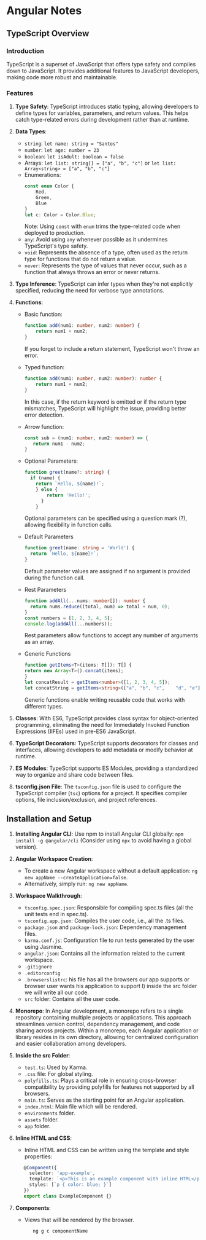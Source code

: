 # Angular Notes

## TypeScript Overview

### Introduction
TypeScript is a superset of JavaScript that offers type safety and compiles down to JavaScript. It provides additional features to JavaScript developers, making code more robust and maintainable.

### Features
1. **Type Safety**: TypeScript introduces static typing, allowing developers to define types for variables, parameters, and return values. This helps catch type-related errors during development rather than at runtime.
2. **Data Types**:
   - `string`: `let name: string = "Santos"`
   - `number`: `let age: number = 23`
   - `boolean`: `let isAdult: boolean = false`
   - Arrays: `let list: string[] = ["a", "b", "c"]` or `let list: Array<string> = ["a", "b", "c"]`
   - Enumerations: 
     ```typescript
     const enum Color {
         Red,
         Green,
         Blue
     }
     let c: Color = Color.Blue;
     ```
     Note: Using `const` with `enum` trims the type-related code when deployed to production.
   - `any`: Avoid using `any` whenever possible as it undermines TypeScript's type safety.
   - `void`: Represents the absence of a type, often used as the return type for functions that do not return a value.
   - `never`: Represents the type of values that never occur, such as a function that always throws an error or never returns.

3. **Type Inference**: TypeScript can infer types when they're not explicitly specified, reducing the need for verbose type annotations.
   
4. **Functions**:
   - Basic function:
     ```typescript
     function add(num1: number, num2: number) {
         return num1 + num2;
     }
     ```
     If you forget to include a return statement, TypeScript won't throw an error.
   - Typed function:
     ```typescript
     function add(num1: number, num2: number): number {
         return num1 + num2;
     }
     ```
     In this case, if the return keyword is omitted or if the return type mismatches, TypeScript will highlight the issue, providing better error detection.
   - Arrow function:
     ```typescript
     const sub = (num1: number, num2: number) => {
        return num1 - num2;
     }
     ```
   - Optional Parameters:
      ```typescript
      function greet(name?: string) {
        if (name) {
          return `Hello, ${name}!`;
          } else {
              return 'Hello!';
            }
          }
     ```
      Optional parameters can be specified using a question mark (?), allowing flexibility in function calls.
   
    - Default Parameters
      ```typescript
      function greet(name: string = 'World') {
        return `Hello, ${name}!`;
      }
      ```
      Default parameter values are assigned if no argument   is provided during the function call.
      
    - Rest Parameters
      ```typescript
      function addAll(...nums: number[]): number {
        return nums.reduce((total, num) => total + num, 0);
      }
      const numbers = [1, 2, 3, 4, 5];
      console.log(addAll(...numbers)); 
      ```
       Rest parameters allow functions to accept any number of arguments as an array.
    -  Generic Functions
        ```typescript
        function getItems<T>(items: T[]): T[] {
        return new Array<T>().concat(items);
        }
        let concatResult = getItems<number>([1, 2, 3, 4, 5]);
        let concatString = getItems<string>(["a", "b", "c",    "d", "e"]);
        ```
          Generic functions enable writing reusable code that works with different types.
5. **Classes**: With ES6, TypeScript provides class syntax for object-oriented programming, eliminating the need for Immediately Invoked Function Expressions (IIFEs) used in pre-ES6 JavaScript.

6. **TypeScript Decorators**: TypeScript supports decorators for classes and interfaces, allowing developers to add metadata or modify behavior at runtime.

7. **ES Modules**: TypeScript supports ES Modules, providing a standardized way to organize and share code between files.

8. **tsconfig.json File**: The `tsconfig.json` file is used to configure the TypeScript compiler (`tsc`) options for a project. It specifies compiler options, file inclusion/exclusion, and project references.


## Installation and Setup

1. **Installing Angular CLI**: Use npm to install Angular CLI globally: `npm install -g @angular/cli` (Consider using `npx` to avoid having a global version).

2. **Angular Workspace Creation**:
   - To create a new Angular workspace without a default application: `ng new appName --createApplication=false`.
   - Alternatively, simply run: `ng new appName`.

3. **Workspace Walkthrough**:
   - `tsconfig.spec.json`: Responsible for compiling spec.ts files (all the unit tests end in spec.ts).
   - `tsconfig.app.json`: Compiles the user code, i.e., all the .ts files.
   - `package.json` and `package-lock.json`: Dependency management files.
   - `karma.conf.js`: Configuration file to run tests generated by the user using Jasmine.
   - `angular.json`: Contains all the information related to the current workspace.
   - `.gitignore`
   - `.editorconfig`
   - `.browserslistrc`: his file has all the browsers our app supports or browser user wants his application to support  I) inside the src folder we will write all our code.
   - `src` folder: Contains all the user code.

4. **Monorepo**:
   In Angular development, a monorepo refers to a single repository containing multiple projects or applications. This approach streamlines version control, dependency management, and code sharing across projects. Within a monorepo, each Angular application or library resides in its own directory, allowing for centralized configuration and easier collaboration among developers. 

5. **Inside the src Folder**:
   - `test.ts`: Used by Karma.
   - `.css` file: For global styling.
   - `polyfills.ts`: Plays a critical role in ensuring cross-browser compatibility by providing polyfills for features not supported by all browsers.
   - `main.ts`: Serves as the starting point for an Angular application.
   - `index.html`: Main file which will be rendered.
   - `environments` folder.
   - `assets` folder.
   - `app` folder.

6. **Inline HTML and CSS**:
   - Inline HTML and CSS can be written using the template and style properties:
   ```typescript
      @Component({
        selector: 'app-example',
        template: `<p>This is an example component with inline HTML</p>`,
        styles: [`p { color: blue; }`]
      })
      export class ExampleComponent {}
7. **Components**:
   - Views that will be rendered by the browser.
     ```typescript
        ng g c componentName

